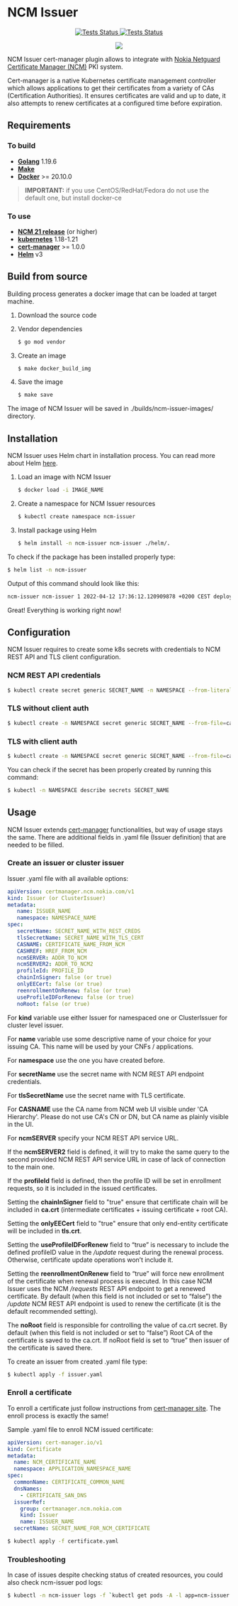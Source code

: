<!-- markdownlint-disable  MD013 MD014 MD033 -->
# NCM Issuer

<p align="center">
<a href="https://github.com/nokia/ncm-issuer/actions">
<img alt="Tests Status" src="https://github.com/nokia/ncm-issuer/workflows/Tests/badge.svg"/>
</a>

 <a href="https://goreportcard.com/report/github.com/nokia/ncm-issuer">
 <img alt="Tests Status" src="https://goreportcard.com/badge/github.com/nokia/ncm-issuer"/>
 </a>

 </p>
 <p align="center">
 <img src="https://i.postimg.cc/2SjTLZ8H/render1653315525910.gif"/>
</p>

NCM Issuer cert-manager plugin allows to integrate with [Nokia Netguard Certificate Manager (NCM)](https://www.nokia.com/networks/products/pki-authority-with-netguard-certificate-manager/) PKI system.

Cert-manager is a native Kubernetes certificate management controller which allows applications to get their certificates from a variety of CAs (Certification Authorities). It ensures certificates are valid and up to date, it also attempts to renew certificates at a configured time before expiration.

## Requirements

### To build

- **[Golang](https://go.dev/doc/install)** 1.19.6
- **[Make](https://www.gnu.org/software/make/)**
- **[Docker](https://docs.docker.com/engine/install/)**  >= 20.10.0

> **IMPORTANT:** if you use CentOS/RedHat/Fedora do not use the default one, but install docker-ce

### To use

- **[NCM 21 release](https://www.nokia.com/networks/products/pki-authority-with-netguard-certificate-manager/)** (or higher)
- **[kubernetes](https://kubernetes.io/)** 1.18-1.21
- **[cert-manager](https://cert-manager.io/docs/installation/)** >= 1.0.0
- **[Helm](https://helm.sh/docs/intro/install/)** v3

## Build from source

Building process generates a docker image that can be loaded at target machine.

1. Download the source code
2. Vendor dependencies

   ```bash
   $ go mod vendor
   ```

3. Create an image

   ```bash
   $ make docker_build_img
   ```

4. Save the image

   ```bash
   $ make save
   ```

The image of NCM Issuer will be saved in ./builds/ncm-issuer-images/ directory.

## Installation

NCM Issuer uses Helm chart in installation process. You can read more about Helm [here](https://helm.sh/).

1. Load an image with NCM Issuer

   ```bash
   $ docker load -i IMAGE_NAME
   ```

2. Create a namespace for NCM Issuer resources

   ```bash
   $ kubectl create namespace ncm-issuer
   ```

3. Install package using Helm

   ```bash
   $ helm install -n ncm-issuer ncm-issuer ./helm/.
   ```

To check if the package has been installed properly type:

```bash
$ helm list -n ncm-issuer
```

Output of this command should look like this:

```bash
ncm-issuer ncm-issuer 1 2022-04-12 17:36:12.120909878 +0200 CEST deployed ncm-issuer-1.0.0 1.0.1
```

Great! Everything is working right now!

## Configuration

NCM Issuer requires to create some k8s secrets with credentials to NCM REST API and TLS client configuration.

### NCM REST API credentials

```bash
$ kubectl create secret generic SECRET_NAME -n NAMESPACE --from-literal=username=USERNAME --from-literal=usrPassword=PASSWORD
```

### TLS without client auth

```bash
$ kubectl create -n NAMESPACE secret generic SECRET_NAME --from-file=cacert=CA_FOR_REST_API.pem
```

### TLS with client auth

```bash
$ kubectl create -n NAMESPACE secret generic SECRET_NAME --from-file=cacert=CA_FOR_REST_API.pem --from-file=key=CLIENT_AUTH_PKEY.pem --from-file=cert=CLIENT_AUTH_CERT.pem
```

You can check if the secret has been properly created by running this command:

```bash
$ kubectl -n NAMESPACE describe secrets SECRET_NAME
```

## Usage

NCM Issuer extends [cert-manager](https://cert-manager.io/) functionalities, but way of usage stays the same. There are additional fields in .yaml file (Issuer definition) that are needed to be filled.

### Create an issuer or cluster issuer

Issuer .yaml file with all available options:

```yaml
apiVersion: certmanager.ncm.nokia.com/v1
kind: Issuer (or ClusterIssuer)
metadata:
   name: ISSUER_NAME
   namespace: NAMESPACE_NAME
spec:
   secretName: SECRET_NAME_WITH_REST_CREDS
   tlsSecretName: SECRET_NAME_WITH_TLS_CERT
   CASNAME: CERTIFICATE_NAME_FROM_NCM
   CASHREF: HREF_FROM_NCM
   ncmSERVER: ADDR_TO_NCM
   ncmSERVER2: ADDR_TO_NCM2
   profileId: PROFILE_ID
   chainInSigner: false (or true)
   onlyEECert: false (or true)
   reenrollmentOnRenew: false (or true)
   useProfileIDForRenew: false (or true)
   noRoot: false (or true)
```

For **kind** variable use either Issuer for namespaced one or ClusterIssuer for cluster level issuer.

For **name** variable use some descriptive name of your choice for your issuing CA. This name will be used by your CNFs / applications.

For **namespace** use the one you have created before.

For **secretName** use the secret name with NCM REST API endpoint credentials.

For **tlsSecretName** use the secret name with TLS certificate.

For **CASNAME** use the CA name from NCM web UI visible under 'CA Hierarchy'. Please do not use CA's CN or DN, but CA name as plainly visible in the UI.

For **ncmSERVER** specify your NCM REST API service URL.

If the **ncmSERVER2** field is defined, it will try to make the same query to the second provided NCM REST API service URL in case of lack of connection to the main one.

If the **profileId** field is defined, then the profile ID will be set in enrollment requests, so it is included in the issued certificates.

Setting the **chainInSigner** field to "true" ensure that certificate chain will be included in **ca.crt** (intermediate certificates + issuing certificate + root CA).

Setting the **onlyEECert** field to "true" ensure that only end-entity certificate will be included in **tls.crt**.

Setting the **useProfileIDForRenew** field to “true” is necessary to include the defined profileID value in the */update* request during the renewal process. Otherwise, certificate update operations won’t include it.

Setting the **reenrollmentOnRenew** field to “true” will force new enrollment of the certificate when renewal process is executed. In this case NCM Issuer uses the NCM */requests* REST API endpoint to get a renewed certificate. By default (when this field is not included or set to “false”) the */update* NCM REST API endpoint is used to renew the certificate (it is the default recommended setting).

The **noRoot** field is responsible for controlling the value of ca.crt secret. By default (when this field is not included or set to “false”) Root CA of the certificate is saved to the ca.crt. If noRoot field is set to “true” then issuer of the certificate is saved there.

To create an issuer from created .yaml file type:

```bash
$ kubectl apply -f issuer.yaml
```

### Enroll a certificate

To enroll a certificate just follow instructions from [cert-manager site](https://cert-manager.io/docs/usage/). The enroll process is exactly the same!

Sample .yaml file to enroll NCM issued certificate:

```yaml
apiVersion: cert-manager.io/v1
kind: Certificate
metadata:
  name: NCM_CERTIFICATE_NAME
  namespace: APPLICATION_NAMESPACE_NAME
spec:
  commonName: CERTIFICATE_COMMON_NAME
  dnsNames:
    - CERTIFICATE_SAN_DNS
  issuerRef:
    group: certmanager.ncm.nokia.com
    kind: Issuer
    name: ISSUER_NAME
  secretName: SECRET_NAME_FOR_NCM_CERTIFICATE
```

```bash
$ kubectl apply -f certificate.yaml
```

### Troubleshooting

In case of issues despite checking status of created resources, you could also check ncm-issuer pod logs:

```bash
$ kubectl -n ncm-issuer logs -f `kubectl get pods -A -l app=ncm-issuer -o jsonpath='{.items[0].metadata.name}'`
```
